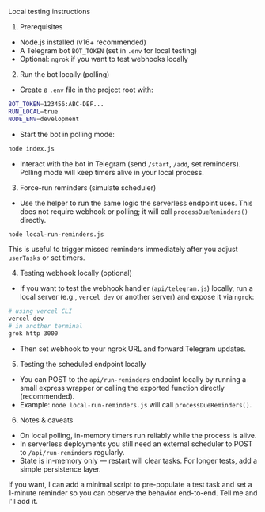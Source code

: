 Local testing instructions

1) Prerequisites
- Node.js installed (v16+ recommended)
- A Telegram bot `BOT_TOKEN` (set in `.env` for local testing)
- Optional: `ngrok` if you want to test webhooks locally

2) Run the bot locally (polling)
- Create a `.env` file in the project root with:

```bash
BOT_TOKEN=123456:ABC-DEF...
RUN_LOCAL=true
NODE_ENV=development
```

- Start the bot in polling mode:

```bash
node index.js
```

- Interact with the bot in Telegram (send `/start`, `/add`, set reminders). Polling mode will keep timers alive in your local process.

3) Force-run reminders (simulate scheduler)
- Use the helper to run the same logic the serverless endpoint uses. This does not require webhook or polling; it will call `processDueReminders()` directly.

```bash
node local-run-reminders.js
```

This is useful to trigger missed reminders immediately after you adjust `userTasks` or set timers.

4) Testing webhook locally (optional)
- If you want to test the webhook handler (`api/telegram.js`) locally, run a local server (e.g., `vercel dev` or another server) and expose it via `ngrok`:

```bash
# using vercel CLI
vercel dev
# in another terminal
grok http 3000
```

- Then set webhook to your ngrok URL and forward Telegram updates.

5) Testing the scheduled endpoint locally
- You can POST to the `api/run-reminders` endpoint locally by running a small express wrapper or calling the exported function directly (recommended).
- Example: `node local-run-reminders.js` will call `processDueReminders()`.

6) Notes & caveats
- On local polling, in-memory timers run reliably while the process is alive.
- In serverless deployments you still need an external scheduler to POST to `/api/run-reminders` regularly.
- State is in-memory only — restart will clear tasks. For longer tests, add a simple persistence layer.

If you want, I can add a minimal script to pre-populate a test task and set a 1-minute reminder so you can observe the behavior end-to-end. Tell me and I'll add it.